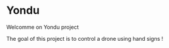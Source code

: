 # Yondu
Welcomme on Yondu project

The goal of this project is to control a drone using hand signs !
